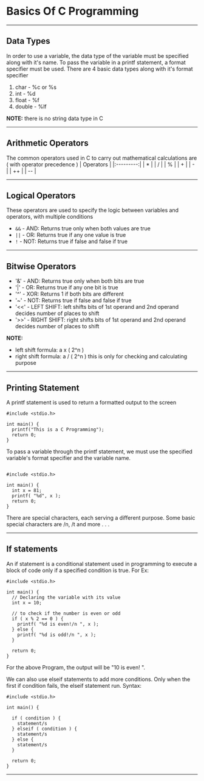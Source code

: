 # Basics Of C Programming

---

## Data Types
In order to use a variable, the data type of the variable must be specified along with it's name.
To pass the variable in a printf statement, a format specifier must be used.
There are 4 basic data types along with it's format specifier
1. char - %c or %s 
2. int - %d
3. float - %f
4. double - %lf

**NOTE:** 
there is no string data type in C

---

## Arithmetic Operators
The common operators used in C to carry out mathematical calculations are ( with operator precedence )
| Operators | 
|:---------:|
| *         |
| /         |
| %         |
| +         |
| -         |
| ++        |
| --        |

---

## Logical Operators
These operators are used to specify the logic between variables and operators, with multiple conditions

- `&&` - AND:  Returns true only when both values are true  
- `||` - OR:  Returns true if any one value is true  
- `!` - NOT:  Returns true if false and false if true

---

## Bitwise Operators
- '&' - AND:  Returns true only when both bits are true
- '|' - OR:  Returns true if any one bit is true  
- '^' - XOR:  Returns 1 if both bits are different
- '~' - NOT:  Returns true if false and false if true
- '<<' - LEFT SHIFT:  left shifts bits of 1st operand and 2nd operand decides number of places to shift
- '>>' - RIGHT SHIFT:  right shifts bits of 1st operand and 2nd operand decides number of places to shift

**NOTE:** 
* left shift formula: a x ( 2^n )
* right shift formula: a / ( 2^n )
this is only for checking and calculating purpose

---

## Printing Statement
A printf statement is used to return a formatted output to the screen
```
#include <stdio.h>

int main() {
  printf("This is a C Programming");
  return 0;
}

```
To pass a variable through the printf statement, we must use the specified variable's format specifier and the variable name.
```

#include <stdio.h>

int main() {
  int x = 81;
  printf( "%d", x );
  return 0;
}

```
There are special characters, each serving a different purpose.
Some basic special characters are /n, /t and more . . .


---

## If statements
An if statement is a conditional statement used in programming to execute a block of code only if a specified condition is true.
For Ex:
```
#include <stdio.h>

int main() {
  // Declaring the variable with its value
  int x = 10;

  // to check if the number is even or odd
  if ( x % 2 == 0 ) {
    printf( "%d is even!/n ", x );
  } else {
    printf( "%d is odd!/n ", x );
  }

  return 0;
}
```
For the above Program, the output will be "10 is even! ".

We can also use elseif statements to add more conditions. Only when the first if condition fails, the elseif statement run.
Syntax:
```
#include <stdio.h>

int main() {

  if ( condition ) {
    statement/s
  } elseif ( condition ) {
    statement/s
  } else {
    statement/s
  }

  return 0;
}
```

---






















